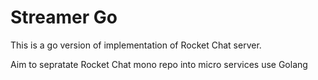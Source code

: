 # Streamer Go

This is a go version of implementation of Rocket Chat server.

Aim to sepratate Rocket Chat mono repo into micro services use Golang 
